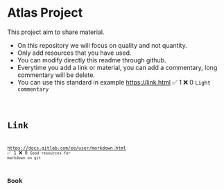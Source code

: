 # Atlas Project
This project aim to share material.
- On this repository we will focus on quality and not quantity.
- Only add resources that you have used.
- You can modify directly this readme through github.
- Everytime you add a link or material, you can add a commentary, long commentary will be delete.
- You can use this standard in example
https://link.html :white_check_mark: 1 :x: 0 <code>Light commentary<code>
  
# Link
https://docs.gitlab.com/ee/user/markdown.html :white_check_mark: 1 :x: 0
<code>Good resources for markdown on git<code> 

# Book
